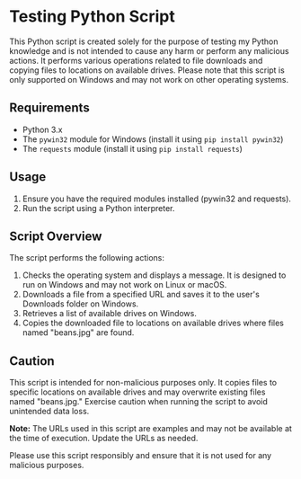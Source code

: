 # Testing Python Script

This Python script is created solely for the purpose of testing my Python knowledge and is not intended to cause any harm or perform any malicious actions. It performs various operations related to file downloads and copying files to locations on available drives. Please note that this script is only supported on Windows and may not work on other operating systems.

## Requirements

- Python 3.x
- The `pywin32` module for Windows (install it using `pip install pywin32`)
- The `requests` module (install it using `pip install requests`)

## Usage

1. Ensure you have the required modules installed (pywin32 and requests).
2. Run the script using a Python interpreter.

## Script Overview

The script performs the following actions:

1. Checks the operating system and displays a message. It is designed to run on Windows and may not work on Linux or macOS.
2. Downloads a file from a specified URL and saves it to the user's Downloads folder on Windows.
3. Retrieves a list of available drives on Windows.
4. Copies the downloaded file to locations on available drives where files named "beans.jpg" are found.

## Caution

This script is intended for non-malicious purposes only. It copies files to specific locations on available drives and may overwrite existing files named "beans.jpg." Exercise caution when running the script to avoid unintended data loss.

**Note:** The URLs used in this script are examples and may not be available at the time of execution. Update the URLs as needed.

Please use this script responsibly and ensure that it is not used for any malicious purposes.
